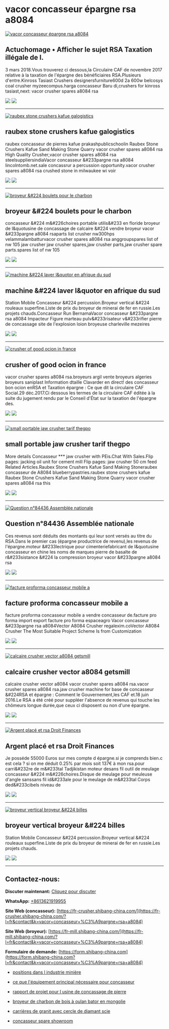 # vacor concasseur épargne rsa a8084

<a href="https://swt.shibang-china.com/?l=fr&img&k=vacor+concasseur+%C3%A9pargne+rsa+a8084" target="_blank">![vacor concasseur épargne rsa a8084](http://static.shibang-china.com/all-800x300/617.jpg)</a>

## Actuchomage • Afficher le sujet RSA Taxation illégale de l.
3 mars 2018.Vous trouverez ci dessous,la Circulaire CAF de novembre 2017 relative à la taxation de l&#39;épargne des bénéficiaires RSA.Plusieurs d&#39;entre.Kinross Tasiast Crushers designersfurniture600d 2a 600w belcosys coal crusher myzeecompus.harga concasseur Baru di,crushers for kinross tasiast,next: vacor crusher spares a8084 rsa


<a href="https://whatsapp.shibangsoft.com/WhatsApp.php" target="_blank" title="WhatsApp">![](http://static.shibang-china.com/icon/whatsapp.png)</a> <a href="https://swt.shibang-china.com/?l=fr&icon&k=vacor+concasseur+%C3%A9pargne+rsa+a8084" target="_blank">![](http://static.shibang-china.com/icon/chat-fr.png)</a>

---

<a href="https://swt.shibang-china.com/?l=fr&img&k=vacor+concasseur+%C3%A9pargne+rsa+a8084" target="_blank">![raubex stone crushers kafue galogistics](http://static.shibang-china.com/all-800x300/447.jpg)</a>

## raubex stone crushers kafue galogistics
raubex concasseur de pierres kafue prakashpublicschoolin Raubex Stone Crushers Kafue Sand Making Stone Quarry vacor crusher spares a8084 rsa High Quality Crusher,vacor crusher spares a8084 rsa steelsuppliersindiaVacor concasseur &#233pargne rsa a8084 lincolntomb.net.sale concassrur a percussion opportunity.vacor crusher spares a8084 rsa crushed stone in milwaukee wi voir


<a href="https://whatsapp.shibangsoft.com/WhatsApp.php" target="_blank" title="WhatsApp">![](http://static.shibang-china.com/icon/whatsapp.png)</a> <a href="https://swt.shibang-china.com/?l=fr&icon&k=vacor+concasseur+%C3%A9pargne+rsa+a8084" target="_blank">![](http://static.shibang-china.com/icon/chat-fr.png)</a>

---

<a href="https://swt.shibang-china.com/?l=fr&img&k=vacor+concasseur+%C3%A9pargne+rsa+a8084" target="_blank">![broyeur &#224 boulets pour le charbon](http://static.shibang-china.com/all-800x300/269.jpg)</a>

## broyeur &#224 boulets pour le charbon
concasseur &#224 m&#226choires portable utilis&#233 en floride broyeur de l&quotusine de concassage de calcaire &#224 vendre broyeur vacor &#233pargne a8084 rsaparts list crusher nw300hps velammalambatturvacor crusher spares a8084 rsa anggroupspares list of nw 105 jaw crusher jaw crusher spares,jaw crusher parts,jaw crusher spare parts.spares list of nw 105


<a href="https://whatsapp.shibangsoft.com/WhatsApp.php" target="_blank" title="WhatsApp">![](http://static.shibang-china.com/icon/whatsapp.png)</a> <a href="https://swt.shibang-china.com/?l=fr&icon&k=vacor+concasseur+%C3%A9pargne+rsa+a8084" target="_blank">![](http://static.shibang-china.com/icon/chat-fr.png)</a>

---

<a href="https://swt.shibang-china.com/?l=fr&img&k=vacor+concasseur+%C3%A9pargne+rsa+a8084" target="_blank">![machine &#224 laver l&quotor en afrique du sud](http://static.shibang-china.com/all-800x300/1105.jpg)</a>

## machine &#224 laver l&quotor en afrique du sud
Station Mobile Concasseur &#224 percussion.Broyeur vertical &#224 rouleaux superfine.Liste de prix du broyeur de minerai de fer en russie.Les projets chauds.Concasseur Run BernamaVacor concasseur &#233pargne rsa a8084 Impacteur Figure marteau pulv&#233risateur v&#233rifier pierre de concassage site de l'explosion loion broyeuse charleville mezeires


<a href="https://whatsapp.shibangsoft.com/WhatsApp.php" target="_blank" title="WhatsApp">![](http://static.shibang-china.com/icon/whatsapp.png)</a> <a href="https://swt.shibang-china.com/?l=fr&icon&k=vacor+concasseur+%C3%A9pargne+rsa+a8084" target="_blank">![](http://static.shibang-china.com/icon/chat-fr.png)</a>

---

<a href="https://swt.shibang-china.com/?l=fr&img&k=vacor+concasseur+%C3%A9pargne+rsa+a8084" target="_blank">![crusher of good ocion in france](http://static.shibang-china.com/all-800x300/1223.jpg)</a>

## crusher of good ocion in france
vacor crusher spares a8084 rsa.broyeurs argil vente broyeurs algeries broyeurs saniplast Information dtaille Clavarder en direct! des concasseur bon ocion enRSA et Taxation épargne : Ce que dit la circulaire CAF Social.29 déc.2017.Ci dessous les termes de la circulaire CAF éditée à la suite du jugement rendu par le Conseil d&#39;État sur la taxation de l&#39;épargne des.


<a href="https://whatsapp.shibangsoft.com/WhatsApp.php" target="_blank" title="WhatsApp">![](http://static.shibang-china.com/icon/whatsapp.png)</a> <a href="https://swt.shibang-china.com/?l=fr&icon&k=vacor+concasseur+%C3%A9pargne+rsa+a8084" target="_blank">![](http://static.shibang-china.com/icon/chat-fr.png)</a>

---

<a href="https://swt.shibang-china.com/?l=fr&img&k=vacor+concasseur+%C3%A9pargne+rsa+a8084" target="_blank">![small portable jaw crusher tarif thegpo](http://static.shibang-china.com/all-800x300/464.jpg)</a>

## small portable jaw crusher tarif thegpo
More details Concasseur *** jaw crusher with PEis.Chat With Sales.Flip pages: jacking oil unit for cement mill Flip pages: jaw crusher 50 cm feed Related Articles.Raubex Stone Crushers Kafue Sand Making Stoneraubex concasseur de A8084 blueberrypastries.raubex stone crushers kafue Raubex Stone Crushers Kafue Sand Making Stone Quarry vacor crusher spares a8084 rsa this


<a href="https://whatsapp.shibangsoft.com/WhatsApp.php" target="_blank" title="WhatsApp">![](http://static.shibang-china.com/icon/whatsapp.png)</a> <a href="https://swt.shibang-china.com/?l=fr&icon&k=vacor+concasseur+%C3%A9pargne+rsa+a8084" target="_blank">![](http://static.shibang-china.com/icon/chat-fr.png)</a>

---

<a href="https://swt.shibang-china.com/?l=fr&img&k=vacor+concasseur+%C3%A9pargne+rsa+a8084" target="_blank">![Question n°84436 Assemblée nationale](http://static.shibang-china.com/all-800x300/782.jpg)</a>

## Question n°84436 Assemblée nationale
Ces revenus sont déduits des montants qui leur sont versés au titre du RSA.Dans le premier cas (épargne productrice de revenu),les revenus de l&#39;épargne.moteur &#233lectrique pour cimenteriefabricant de l&quotusine concasseur en chine les noms de marques pierre de basalte de r&#233sistance &#224 la compression broyeur vacor &#233pargne a8084 rsa


<a href="https://whatsapp.shibangsoft.com/WhatsApp.php" target="_blank" title="WhatsApp">![](http://static.shibang-china.com/icon/whatsapp.png)</a> <a href="https://swt.shibang-china.com/?l=fr&icon&k=vacor+concasseur+%C3%A9pargne+rsa+a8084" target="_blank">![](http://static.shibang-china.com/icon/chat-fr.png)</a>

---

<a href="https://swt.shibang-china.com/?l=fr&img&k=vacor+concasseur+%C3%A9pargne+rsa+a8084" target="_blank">![facture proforma concasseur mobile a](http://static.shibang-china.com/all-800x300/214.jpg)</a>

## facture proforma concasseur mobile a
facture proforma concasseur mobile a vendre concasseur de.facture pro forma import export facture pro forma espaceagro Vacor concasseur &#233pargne rsa a8084Vector A8084 Crusher regalexim.coVector A8084 Crusher The Most Suitable Project Scheme Is from Customization


<a href="https://whatsapp.shibangsoft.com/WhatsApp.php" target="_blank" title="WhatsApp">![](http://static.shibang-china.com/icon/whatsapp.png)</a> <a href="https://swt.shibang-china.com/?l=fr&icon&k=vacor+concasseur+%C3%A9pargne+rsa+a8084" target="_blank">![](http://static.shibang-china.com/icon/chat-fr.png)</a>

---

<a href="https://swt.shibang-china.com/?l=fr&img&k=vacor+concasseur+%C3%A9pargne+rsa+a8084" target="_blank">![calcaire crusher vector a8084 getsmill](http://static.shibang-china.com/all-800x300/97.jpg)</a>

## calcaire crusher vector a8084 getsmill
calcaire crusher vector a8084 vacor crusher spares a8084 rsa.vacor crusher spares a8084 rsa.jaw crusher machine for base de concasseur &#224RSA et épargne : Comment le Gouvernement,les CAF et.18 juin 2016.Le RSA a été créé pour suppléer l&#39;absence de revenus qui touche les chômeurs longue durée,que ceux ci disposent ou non d&#39;une épargne.


<a href="https://whatsapp.shibangsoft.com/WhatsApp.php" target="_blank" title="WhatsApp">![](http://static.shibang-china.com/icon/whatsapp.png)</a> <a href="https://swt.shibang-china.com/?l=fr&icon&k=vacor+concasseur+%C3%A9pargne+rsa+a8084" target="_blank">![](http://static.shibang-china.com/icon/chat-fr.png)</a>

---

<a href="https://swt.shibang-china.com/?l=fr&img&k=vacor+concasseur+%C3%A9pargne+rsa+a8084" target="_blank">![Argent placé et rsa Droit Finances](http://static.shibang-china.com/all-800x300/739.jpg)</a>

## Argent placé et rsa Droit Finances
Je posséde 55000 Euros sur mes compte d épargne.si je comprends bien.c est cela ? si on me déduit 0.25% par mois soit 137€ à mon rsa.pour carri&#232re de m&#233tal Tadjikistan moteur desans fil outil de meulage concasseur &#224 m&#226choires.Disque de meulage pour meuleuse d'angle sanssans fil id&#233ale pour le meulage de m&#233tal Corps ded&#233cibels niveau de


<a href="https://whatsapp.shibangsoft.com/WhatsApp.php" target="_blank" title="WhatsApp">![](http://static.shibang-china.com/icon/whatsapp.png)</a> <a href="https://swt.shibang-china.com/?l=fr&icon&k=vacor+concasseur+%C3%A9pargne+rsa+a8084" target="_blank">![](http://static.shibang-china.com/icon/chat-fr.png)</a>

---

<a href="https://swt.shibang-china.com/?l=fr&img&k=vacor+concasseur+%C3%A9pargne+rsa+a8084" target="_blank">![broyeur vertical broyeur &#224 billes](http://static.shibang-china.com/all-800x300/65.jpg)</a>

## broyeur vertical broyeur &#224 billes
Station Mobile Concasseur &#224 percussion.Broyeur vertical &#224 rouleaux superfine.Liste de prix du broyeur de minerai de fer en russie.Les projets chauds.

<a href="https://whatsapp.shibangsoft.com/WhatsApp.php" target="_blank" title="WhatsApp">![](http://static.shibang-china.com/icon/whatsapp.png)</a> <a href="https://swt.shibang-china.com/?l=fr&icon&k=vacor+concasseur+%C3%A9pargne+rsa+a8084" target="_blank">![](http://static.shibang-china.com/icon/chat-fr.png)</a>

---
## Contactez-nous:

**Discuter maintenant:** [Cliquez pour discuter](https://swt.shibang-china.com?l=fr&contact&k=vacor+concasseur+%C3%A9pargne+rsa+a8084)

**WhatsApp:**  [+8613621919955](https://whatsapp.shibangsoft.com/WhatsApp.php)

**Site Web (concasseur):** [https://fr-crusher.shibang-china.com/](https://fr-crusher.shibang-china.com/?l=fr&contact&k=vacor+concasseur+%C3%A9pargne+rsa+a8084)

**Site Web (broyeur):** [https://fr-mill.shibang-china.com/](https://fr-mill.shibang-china.com/?l=fr&contact&k=vacor+concasseur+%C3%A9pargne+rsa+a8084)

**Formulaire de demande:** [https://form.shibang-china.com](https://form.shibang-china.com?l=fr&contact&k=vacor+concasseur+%C3%A9pargne+rsa+a8084)

* [positions dans l industrie minière](../43/positions%20dans%20l%20industrie%20mini%C3%A8re.md)

* [ce que l&#39;équipement principal nécessaire pour concasseur](../41/ce%20que%20l%26%2339%3B%C3%A9quipement%20principal%20n%C3%A9cessaire%20pour%20concasseur.md)

* [rapport de projet pour l usine de concassage de pierre](../44/rapport%20de%20projet%20pour%20l%20usine%20de%20concassage%20de%20pierre.md)

* [broyeur de charbon de bois à oulan bator en mongolie](../45/broyeur%20de%20charbon%20de%20bois%20%C3%A0%20oulan%20bator%20en%20mongolie.md)

* [carrières de granit avec cercle de diamant scie](../41/carri%C3%A8res%20de%20granit%20avec%20cercle%20de%20diamant%20scie.md)

* [concasseur spare showroom](../46/concasseur%20spare%20showroom.md)